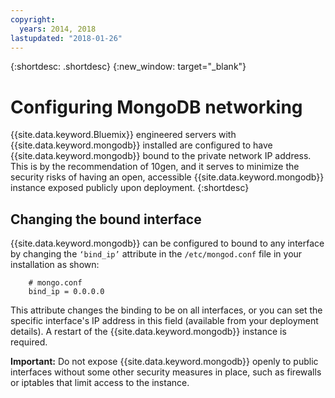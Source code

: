 ```yaml
---
copyright:
  years: 2014, 2018
lastupdated: "2018-01-26"
---
```


{:shortdesc: .shortdesc}
{:new_window: target="_blank"}

# Configuring MongoDB networking

{{site.data.keyword.Bluemix}} engineered servers with {{site.data.keyword.mongodb}} installed are configured to have {{site.data.keyword.mongodb}} bound to the private network IP address. This is by the recommendation of 10gen, and it serves to minimize the security risks of having an open, accessible {{site.data.keyword.mongodb}} instance exposed publicly upon deployment. 
{:shortdesc}

## Changing the bound interface

{{site.data.keyword.mongodb}} can be configured to bound to any interface by changing the `‘bind_ip’` attribute in the `/etc/mongod.conf` file in your installation as shown:

        # mongo.conf
        bind_ip = 0.0.0.0  

This attribute changes the binding to be on all interfaces, or you can set the specific interface's IP address in this field (available from your deployment details). A restart of the {{site.data.keyword.mongodb}} instance is required.

**Important:** Do not expose {{site.data.keyword.mongodb}} openly to public interfaces without some other security measures in place, such as firewalls or iptables that limit access to the instance.
